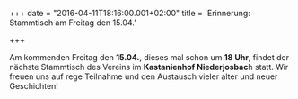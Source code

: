 +++
date = "2016-04-11T18:16:00.001+02:00"
title = 'Erinnerung: Stammtisch am Freitag den 15.04.'


+++

Am kommenden Freitag den **15.04.**, dieses mal schon um **18 Uhr**, findet der nächste Stammtisch des Vereins im **Kastanienhof Niederjosbac**h statt. Wir freuen uns auf rege Teilnahme und den Austausch vieler alter und neuer Geschichten!

      